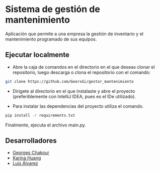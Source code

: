 # Sistema de gestión de mantenimiento

Aplicación que permite a una empresa la gestión de inventario y el mantenimiento programado de sus equipos.


## Ejecutar localmente

* Abre la caja de comandos en el directorio en el que deseas clonar el repositorio, luego descarga o clona el repositorio con el comando:

```bash
git clone https://github.com/GeorxGi/gestor_mantenimiento
```

* Dirigete al directorio en el que instalaste y abre el proyecto (preferiblemente con IntelliJ IDEA, pues es el IDe utilizado).

* Para instalar las dependencias del proyecto utiliza el comando.

```bash
pip install -r requirements.txt
```

Finalmente, ejecuta el archivo main.py.

## Desarrolladores

- [Georges Chakour](https://github.com/GeorxGi)
- [Karina Huang](https://github.com/KarinaHuang)
- [Luis Álvarez](https://github.com/luis-alvarezf10)

